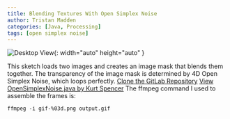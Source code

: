 ```yaml
---
title: Blending Textures With Open Simplex Noise
author: Tristan Madden
categories: [Java, Processing]
tags: [open simplex noise]
---
```

![Desktop View](/assets/img/avatar.gif){: width="auto" height="auto" }

This sketch loads two images and creates an image mask that blends them together. The transparency of the image mask is determined by 4D Open Simplex Noise, which loops perfectly.
<a href="https://gitlab.com/tristan.madden/open_simplex_noise_texture_blending">Clone the GitLab Repository</a>
<a href="https://gist.github.com/KdotJPG/b1270127455a94ac5d19">View OpenSimplexNoise.java by Kurt Spencer</a>
The ffmpeg command I used to assemble the frames is:
```console
ffmpeg -i gif-%03d.png output.gif
```
<script src="https://gitlab.com/tristan.madden/open_simplex_noise_texture_blending/snippets/1887111.js"></script>